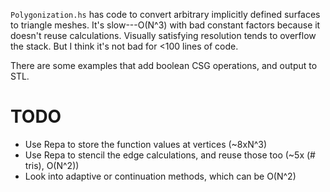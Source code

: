`Polygonization.hs` has code to convert arbitrary implicitly defined
surfaces to triangle meshes.  It's slow---O(N^3) with bad constant
factors because it doesn't reuse calculations.  Visually satisfying
resolution tends to overflow the stack.  But I think it's not bad for
<100 lines of code.

There are some examples that add boolean CSG operations, and output to STL.

# TODO

* Use Repa to store the function values at vertices (~8xN^3)
* Use Repa to stencil the edge calculations, and reuse those too (~5x (# tris), O(N^2))
* Look into adaptive or continuation methods, which can be O(N^2)

